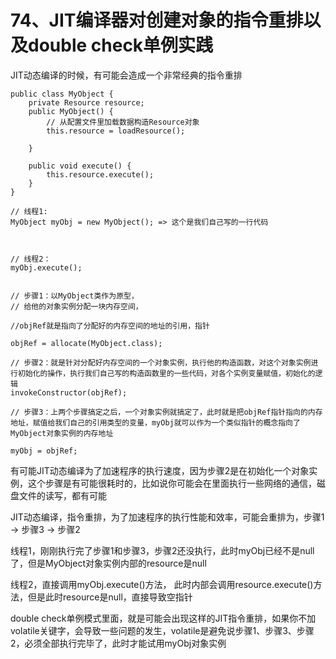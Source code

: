 # 74、JIT编译器对创建对象的指令重排以及double check单例实践
JIT动态编译的时候，有可能会造成一个非常经典的指令重排

```text
public class MyObject {
    private Resource resource;
    public MyObject() {
        // 从配置文件里加载数据构造Resource对象
        this.resource = loadResource(); 
    
    }

    public void execute() {
        this.resource.execute();
    }
}

// 线程1:
MyObject myObj = new MyObject(); => 这个是我们自己写的一行代码



// 线程2：
myObj.execute();


// 步骤1：以MyObject类作为原型，
// 给他的对象实例分配一块内存空间，

//objRef就是指向了分配好的内存空间的地址的引用，指针

objRef = allocate(MyObject.class);

// 步骤2：就是针对分配好内存空间的一个对象实例，执行他的构造函数，对这个对象实例进行初始化的操作，执行我们自己写的构造函数里的一些代码，对各个实例变量赋值，初始化的逻辑
invokeConstructor(objRef);

// 步骤3：上两个步骤搞定之后，一个对象实例就搞定了，此时就是把objRef指针指向的内存地址，赋值给我们自己的引用类型的变量，myObj就可以作为一个类似指针的概念指向了MyObject对象实例的内存地址

myObj = objRef;
```

有可能JIT动态编译为了加速程序的执行速度，因为步骤2是在初始化一个对象实例，这个步骤是有可能很耗时的，比如说你可能会在里面执行一些网络的通信，磁盘文件的读写，都有可能

 

JIT动态编译，指令重排，为了加速程序的执行性能和效率，可能会重排为，步骤1 -> 步骤3 -> 步骤2

 

线程1，刚刚执行完了步骤1和步骤3，步骤2还没执行，此时myObj已经不是null了，但是MyObject对象实例内部的resource是null

 

线程2，直接调用myObj.execute()方法， 此时内部会调用resource.execute()方法，但是此时resource是null，直接导致空指针

 

double check单例模式里面，就是可能会出现这样的JIT指令重排，如果你不加volatile关键字，会导致一些问题的发生，volatile是避免说步骤1、步骤3、步骤2，必须全部执行完毕了，此时才能试用myObj对象实例
